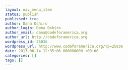 ```yaml
---
layout: nav_menu_item
status: publish
published: true
author: Dana Oshiro
author_login: Dana Oshiro
author_email: dana@codeforamerica.org
author_url: http://codeforamerica.org
wordpress_id: 25036
wordpress_url: http://www.codeforamerica.org/?p=25036
date: 2013-08-14 12:35:06.000000000 +00:00
categories: []
tags: []
---
```

 
